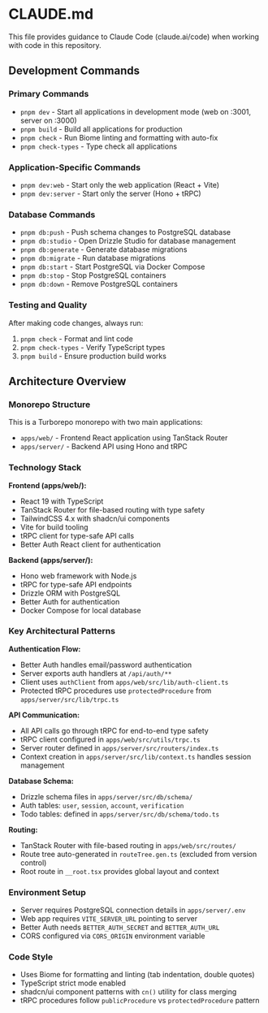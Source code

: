 # CLAUDE.md

This file provides guidance to Claude Code (claude.ai/code) when working with code in this repository.

## Development Commands

### Primary Commands
- `pnpm dev` - Start all applications in development mode (web on :3001, server on :3000)
- `pnpm build` - Build all applications for production
- `pnpm check` - Run Biome linting and formatting with auto-fix
- `pnpm check-types` - Type check all applications

### Application-Specific Commands
- `pnpm dev:web` - Start only the web application (React + Vite)
- `pnpm dev:server` - Start only the server (Hono + tRPC)

### Database Commands
- `pnpm db:push` - Push schema changes to PostgreSQL database
- `pnpm db:studio` - Open Drizzle Studio for database management
- `pnpm db:generate` - Generate database migrations
- `pnpm db:migrate` - Run database migrations
- `pnpm db:start` - Start PostgreSQL via Docker Compose
- `pnpm db:stop` - Stop PostgreSQL containers
- `pnpm db:down` - Remove PostgreSQL containers

### Testing and Quality
After making code changes, always run:
1. `pnpm check` - Format and lint code
2. `pnpm check-types` - Verify TypeScript types
3. `pnpm build` - Ensure production build works

## Architecture Overview

### Monorepo Structure
This is a Turborepo monorepo with two main applications:
- `apps/web/` - Frontend React application using TanStack Router
- `apps/server/` - Backend API using Hono and tRPC

### Technology Stack
**Frontend (apps/web/):**
- React 19 with TypeScript
- TanStack Router for file-based routing with type safety
- TailwindCSS 4.x with shadcn/ui components
- Vite for build tooling
- tRPC client for type-safe API calls
- Better Auth React client for authentication

**Backend (apps/server/):**
- Hono web framework with Node.js
- tRPC for type-safe API endpoints
- Drizzle ORM with PostgreSQL
- Better Auth for authentication
- Docker Compose for local database

### Key Architectural Patterns

**Authentication Flow:**
- Better Auth handles email/password authentication
- Server exports auth handlers at `/api/auth/**`
- Client uses `authClient` from `apps/web/src/lib/auth-client.ts`
- Protected tRPC procedures use `protectedProcedure` from `apps/server/src/lib/trpc.ts`

**API Communication:**
- All API calls go through tRPC for end-to-end type safety
- tRPC client configured in `apps/web/src/utils/trpc.ts`
- Server router defined in `apps/server/src/routers/index.ts`
- Context creation in `apps/server/src/lib/context.ts` handles session management

**Database Schema:**
- Drizzle schema files in `apps/server/src/db/schema/`
- Auth tables: `user`, `session`, `account`, `verification`
- Todo tables: defined in `apps/server/src/db/schema/todo.ts`

**Routing:**
- TanStack Router with file-based routing in `apps/web/src/routes/`
- Route tree auto-generated in `routeTree.gen.ts` (excluded from version control)
- Root route in `__root.tsx` provides global layout and context

### Environment Setup
- Server requires PostgreSQL connection details in `apps/server/.env`
- Web app requires `VITE_SERVER_URL` pointing to server
- Better Auth needs `BETTER_AUTH_SECRET` and `BETTER_AUTH_URL`
- CORS configured via `CORS_ORIGIN` environment variable

### Code Style
- Uses Biome for formatting and linting (tab indentation, double quotes)
- TypeScript strict mode enabled
- shadcn/ui component patterns with `cn()` utility for class merging
- tRPC procedures follow `publicProcedure` vs `protectedProcedure` pattern